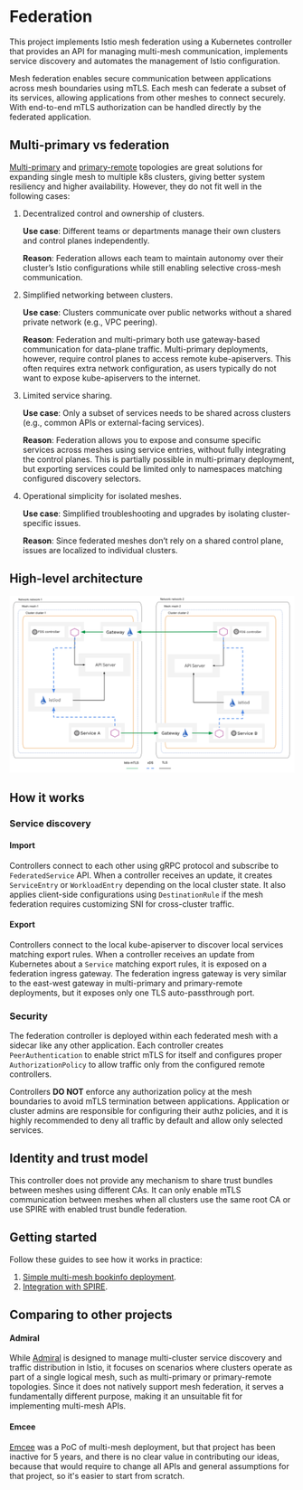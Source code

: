 # Federation

This project implements Istio mesh federation using a Kubernetes controller that provides an API
for managing multi-mesh communication, implements service discovery and automates the management of Istio configuration.

Mesh federation enables secure communication between applications across mesh boundaries using mTLS.
Each mesh can federate a subset of its services, allowing applications from other meshes to connect securely.
With end-to-end mTLS authorization can be handled directly by the federated application.

## Multi-primary vs federation

[Multi-primary](https://istio.io/latest/docs/setup/install/multicluster/multi-primary_multi-network/) and
[primary-remote](https://istio.io/latest/docs/setup/install/multicluster/primary-remote_multi-network/) topologies
are great solutions for expanding single mesh to multiple k8s clusters, giving better system resiliency and higher availability.
However, they do not fit well in the following cases:

1. Decentralized control and ownership of clusters.

    **Use case**: Different teams or departments manage their own clusters and control planes independently.

    **Reason**: Federation allows each team to maintain autonomy over their cluster’s Istio configurations while still enabling
    selective cross-mesh communication.

1. Simplified networking between clusters.

    **Use case**: Clusters communicate over public networks without a shared private network (e.g., VPC peering).

    **Reason**: Federation and multi-primary both use gateway-based communication for data-plane traffic.
    Multi-primary deployments, however, require control planes to access remote kube-apiservers.
    This often requires extra network configuration, as users typically do not want to expose kube-apiservers to the internet.

1. Limited service sharing.

    **Use case**: Only a subset of services needs to be shared across clusters (e.g., common APIs or external-facing services).

    **Reason**: Federation allows you to expose and consume specific services across meshes using service entries, 
    without fully integrating the control planes. This is partially possible in multi-primary deployment, 
    but exporting services could be limited only to namespaces matching configured discovery selectors.

1. Operational simplicity for isolated meshes.

   **Use case**: Simplified troubleshooting and upgrades by isolating cluster-specific issues.

   **Reason**: Since federated meshes don’t rely on a shared control plane, issues are localized to individual clusters.

## High-level architecture

![architecture](docs/arch/diagrams/overview.svg)

## How it works

### Service discovery

#### Import

Controllers connect to each other using gRPC protocol and subscribe to `FederatedService` API.
When a controller receives an update, it creates `ServiceEntry` or `WorkloadEntry` depending on the local cluster state.
It also applies client-side configurations using `DestinationRule` if the mesh federation requires customizing SNI for cross-cluster traffic.

#### Export

Controllers connect to the local kube-apiserver to discover local services matching export rules.
When a controller receives an update from Kubernetes about a `Service` matching export rules,
it is exposed on a federation ingress gateway. The federation ingress gateway is very similar to the east-west gateway
in multi-primary and primary-remote deployments, but it exposes only one TLS auto-passthrough port.

### Security

The federation controller is deployed within each federated mesh with a sidecar like any other application.
Each controller creates `PeerAuthentication` to enable strict mTLS for itself and configures proper `AuthorizationPolicy`
to allow traffic only from the configured remote controllers.

Controllers **DO NOT** enforce any authorization policy at the mesh boundaries to avoid mTLS termination between applications.
Application or cluster admins are responsible for configuring their authz policies, and it is highly recommended
to deny all traffic by default and allow only selected services.

## Identity and trust model

This controller does not provide any mechanism to share trust bundles between meshes using different CAs.
It can only enable mTLS communication between meshes when all clusters use the same root CA or use SPIRE
with enabled trust bundle federation.

## Getting started

Follow these guides to see how it works in practice:
1. [Simple multi-mesh bookinfo deployment](examples/README.md).
2. [Integration with SPIRE](examples/spire/README.md).

## Comparing to other projects

#### Admiral

While [Admiral](https://github.com/istio-ecosystem/admiral) is designed to manage multi-cluster service discovery
and traffic distribution in Istio, it focuses on scenarios where clusters operate as part of a single logical mesh,
such as multi-primary or primary-remote topologies. Since it does not natively support mesh federation,
it serves a fundamentally different purpose, making it an unsuitable fit for implementing multi-mesh APIs.

#### Emcee

[Emcee](https://github.com/istio-ecosystem/emcee) was a PoC of multi-mesh deployment, but that project has been inactive for 5 years,
and there is no clear value in contributing our ideas, because that would require to change all APIs and general assumptions for that project,
so it's easier to start from scratch.
